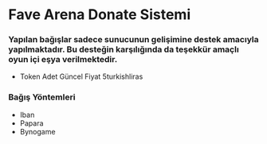 # Fave Arena Donate Sistemi


### Yapılan bağışlar sadece sunucunun gelişimine destek amacıyla yapılmaktadır. Bu desteğin karşılığında da teşekkür amaçlı oyun içi eşya verilmektedir.


- Token Adet Güncel Fiyat 5turkishliras

### Bağış Yöntemleri

- Iban
- Papara
- Bynogame